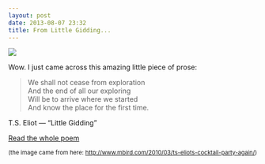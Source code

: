 ```yaml
---
layout: post
date: 2013-08-07 23:32
title: From Little Gidding...
---
```


<img src="http://notes.ookb.co/img/tseliot.png" class="img-rounded" />

Wow. I just came across this amazing little piece of prose:

> We shall not cease from exploration    
And the end of all our exploring    
Will be to arrive where we started    
And know the place for the first time.

T.S. Eliot — “Little Gidding”

[Read the whole poem](http://www.columbia.edu/itc/history/winter/w3206/edit/tseliotlittlegidding.html)

<small>(the image came from here: http://www.mbird.com/2010/03/ts-eliots-cocktail-party-again/)</small>